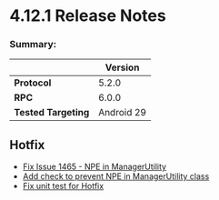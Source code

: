 
# 4.12.1 Release Notes

### Summary:
||Version|
|--|--|
| **Protocol** | 5.2.0
| **RPC** | 6.0.0
| **Tested Targeting** | Android 29

## Hotfix
- [Fix Issue 1465 - NPE in ManagerUtility](https://github.com/smartdevicelink/sdl_java_suite/pull/1478)
- [Add check to prevent NPE in ManagerUtility class](https://github.com/smartdevicelink/sdl_java_suite/pull/1498)
- [Fix unit test for Hotfix ](https://github.com/smartdevicelink/sdl_java_suite/pull/1539)
